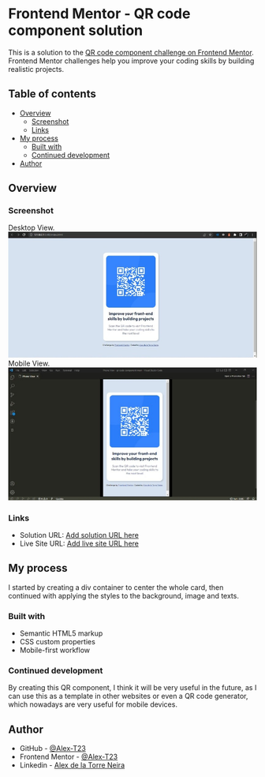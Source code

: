 # Frontend Mentor - QR code component solution

This is a solution to the [QR code component challenge on Frontend Mentor](https://www.frontendmentor.io/challenges/qr-code-component-iux_sIO_H). Frontend Mentor challenges help you improve your coding skills by building realistic projects. 

## Table of contents

- [Overview](#overview)
  - [Screenshot](#screenshot)
  - [Links](#links)
- [My process](#my-process)
  - [Built with](#built-with)
  - [Continued development](#continued-development)
- [Author](#author)


## Overview

### Screenshot

Desktop View.
![](./images/desktop-screenshot.jpeg)
Mobile View.
![](./images/mobile-screenshot.jpeg)

### Links

- Solution URL: [Add solution URL here]()
- Live Site URL: [Add live site URL here](https://splendorous-croquembouche-57a1c8.netlify.app/)

## My process

I started by creating a div container to center the whole card, then continued with applying the styles to the background, image and texts.

### Built with

- Semantic HTML5 markup
- CSS custom properties
- Mobile-first workflow


### Continued development

By creating this QR component, I think it will be very useful in the future, as I can use this as a template in other websites or even a QR code generator, which nowadays are very useful for mobile devices.

## Author

- GitHub - [@Alex-T23](https://github.com/Alex-T23)
- Frontend Mentor - [@Alex-T23](https://www.frontendmentor.io/profile/Alex-T23)
- Linkedin - [Alex de la Torre Neira](https://www.linkedin.com/in/alex-de-la-torre-neira-6b1bb620a/)

